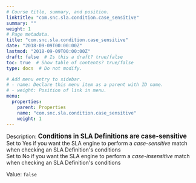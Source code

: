 ```yaml
---
# Course title, summary, and position.
linktitle: "com.snc.sla.condition.case_sensitive"
summary: ""
weight: 1
# Page metadata.
title: "com.snc.sla.condition.case_sensitive"
date: "2018-09-09T00:00:00Z"
lastmod: "2018-09-09T00:00:00Z"
draft: false  # Is this a draft? true/false
toc: true  # Show table of contents? true/false
type: docs  # Do not modify.

# Add menu entry to sidebar.
# - name: Declare this menu item as a parent with ID name.
# - weight: Position of link in menu.
menu:
  properties:
    parent: Properties
    name: "com.snc.sla.condition.case_sensitive"
    weight: 1
---
```


Description: <span style="font-weight:bold;font-size: larger">Conditions in SLA Definitions are case-sensitive<br/></span>
Set to Yes if you want the SLA engine to perform a <i>case-sensitive</i> match when checking an SLA Definition's conditions<br/>
Set to No if you want the SLA engine to perform a <i>case-insensitive</i> match when checking an SLA Definition's conditions


Value: `false`